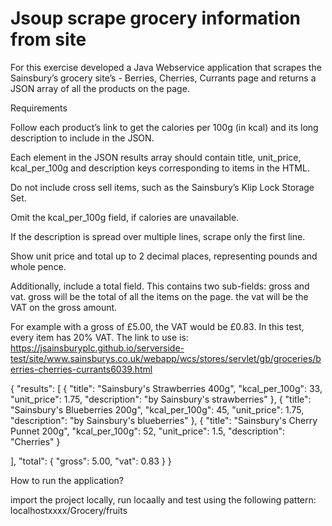 # Jsoup scrape grocery information from site

For this exercise developed a Java Webservice application that scrapes the Sainsbury’s grocery site’s - Berries, Cherries, Currants page and returns a JSON array of all the products on the page.

Requirements

Follow each product’s link to get the calories per 100g (in kcal) and its long description to include in the JSON.

Each element in the JSON results array should contain title, unit_price, kcal_per_100g and description keys corresponding to items in the HTML.

Do not include cross sell items, such as the Sainsbury’s Klip Lock Storage Set.

Omit the kcal_per_100g field, if calories are unavailable.

If the description is spread over multiple lines, scrape only the first line.

Show unit price and total up to 2 decimal places, representing pounds and whole pence.

Additionally, include a total field. This contains two sub-fields: gross and vat. gross will be the total of all the items on the page. the vat will be the VAT on the gross amount.

For example with a gross of £5.00, the VAT would be £0.83.
In this test, every item has 20% VAT.
The link to use is: https://jsainsburyplc.github.io/serverside-test/site/www.sainsburys.co.uk/webapp/wcs/stores/servlet/gb/groceries/berries-cherries-currants6039.html

{
  "results": [
    {
      "title": "Sainsbury's Strawberries 400g",
      "kcal_per_100g": 33,
      "unit_price": 1.75,
      "description": "by Sainsbury's strawberries"
    },
    {
      "title": "Sainsbury's Blueberries 200g",
      "kcal_per_100g": 45,
      "unit_price": 1.75,
      "description": "by Sainsbury's blueberries"
    },
    {
      "title": "Sainsbury's Cherry Punnet 200g",
      "kcal_per_100g": 52,
      "unit_price": 1.5,
      "description": "Cherries"
    }

  ],
  "total": {
    "gross": 5.00,
    "vat": 0.83
  }
}

How to run the application? 

import the project locally, run locaally and test using the following pattern: 
localhostxxxx/Grocery/fruits
